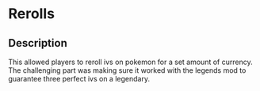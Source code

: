 # Rerolls
## Description
This allowed players to reroll ivs on pokemon for a set amount of currency. The challenging part was making sure it worked with the legends mod to guarantee three perfect ivs on a legendary.
